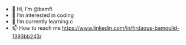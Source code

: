- 👋 Hi, I’m @bamfi
- 👀 I’m interested in coding
- 🌱 I’m currently learning c
- 📫 How to reach me 
  https://www.linkedin.com/in/firdaous-bamoulid-1393bb243/
